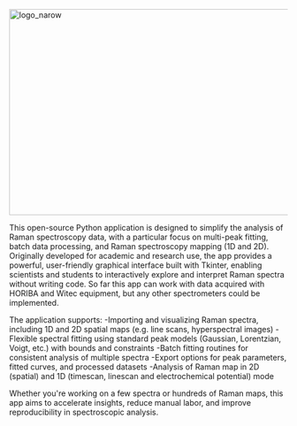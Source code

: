 <img width="896" height="373" alt="logo_narow" src="https://github.com/user-attachments/assets/c31dfe4d-7998-4291-bc4e-944ccd7ed888" />

This open-source Python application is designed to simplify the analysis of Raman spectroscopy data, with a particular focus on multi-peak fitting, batch data processing, and Raman spectroscopy mapping (1D and 2D). Originally developed for academic and research use, the app provides a powerful, user-friendly graphical interface built with Tkinter, enabling scientists and students to interactively explore and interpret Raman spectra without writing code. So far this app can work with data acquired with HORIBA and Witec equipment, but any other spectrometers could be implemented.

The application supports:
-Importing and visualizing Raman spectra, including 1D and 2D spatial maps (e.g. line scans, hyperspectral images)
-Flexible spectral fitting using standard peak models (Gaussian, Lorentzian, Voigt, etc.) with bounds and constraints
-Batch fitting routines for consistent analysis of multiple spectra
-Export options for peak parameters, fitted curves, and processed datasets
-Analysis of Raman map in 2D (spatial) and 1D (timescan, linescan and electrochemical potential) mode

Whether you're working on a few spectra or hundreds of Raman maps, this app aims to accelerate insights, reduce manual labor, and improve reproducibility in spectroscopic analysis.
